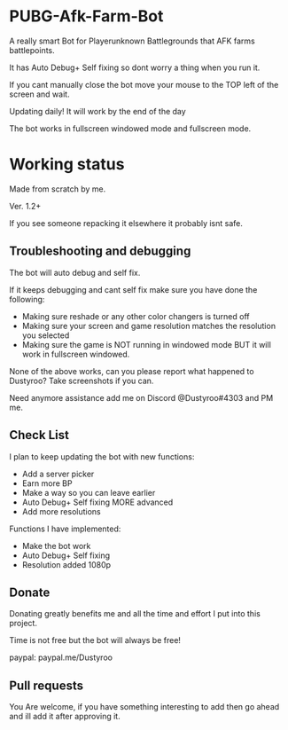 # PUBG-Afk-Farm-Bot

A really smart Bot for Playerunknown Battlegrounds that AFK farms battlepoints.

It has Auto Debug+ Self fixing so dont worry a thing when you run it.

If you cant manually close the bot move your mouse to the TOP left of the screen and wait.

Updating daily! It will work by the end of the day

The bot works in fullscreen windowed mode and fullscreen mode.

# Working status

Made from scratch by me.

Ver. 1.2+

If you see someone repacking it elsewhere it probably isnt safe.

## Troubleshooting and debugging 

The bot will auto debug and self fix.

If it keeps debugging and cant self fix make sure you have done the following:

* Making sure reshade or any other color changers is turned off
* Making sure your screen and game resolution matches the resolution you selected
* Making sure the game is NOT running in windowed mode BUT it will work in fullscreen windowed.

None of the above works, can you please report what happened to Dustyroo? Take screenshots if you can.

Need anymore assistance add me on Discord @Dustyroo#4303 and PM me.

## Check List

I plan to keep updating the bot with new functions:
* Add a server picker
* Earn more BP
* Make a way so you can leave earlier
* Auto Debug+ Self fixing MORE advanced
* Add more resolutions

Functions I have implemented:
* Make the bot work
* Auto Debug+ Self fixing
* Resolution added 1080p
## Donate

Donating greatly benefits me and all the time and effort I put into this project.

Time is not free but the bot will always be free!

paypal: paypal.me/Dustyroo

## Pull requests

You Are welcome, if you have something interesting to add then go ahead and ill add it after approving it.

